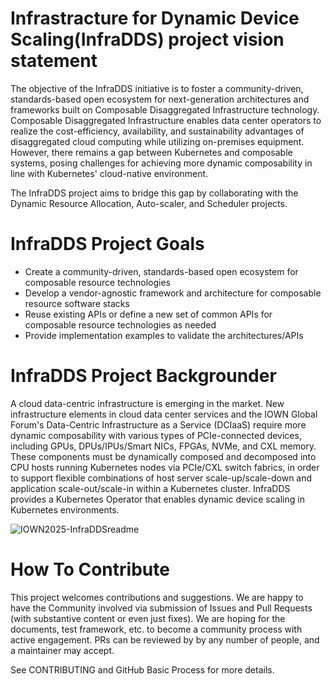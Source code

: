 # Infrastracture for Dynamic Device Scaling(InfraDDS) project vision statement

The objective of the InfraDDS initiative is to foster a community-driven, standards-based open ecosystem for next-generation architectures and frameworks built on Composable Disaggregated Infrastructure technology.
Composable Disaggregated Infrastructure enables data center operators to realize the cost-efficiency, availability, and sustainability advantages of disaggregated cloud computing while utilizing on-premises equipment.
However, there remains a gap between Kubernetes and composable systems, posing challenges for achieving more dynamic composability in line with Kubernetes' cloud-native environment.

The InfraDDS project aims to bridge this gap by collaborating with the Dynamic Resource Allocation, Auto-scaler, and Scheduler projects.

# InfraDDS Project Goals
- Create a community-driven, standards-based open ecosystem for composable resource technologies
- Develop a vendor-agnostic framework and architecture for composable resource software stacks
- Reuse existing APIs or define a new set of common APIs for composable resource technologies as needed
- Provide implementation examples to validate the architectures/APIs

# InfraDDS Project Backgrounder
A cloud data-centric infrastructure is emerging in the market. New infrastructure elements in cloud data center services and the IOWN Global Forum's Data-Centric Infrastructure as a Service (DCIaaS) require more dynamic composability with various types of PCIe-connected devices, including GPUs, DPUs/IPUs/Smart NICs, FPGAs, NVMe, and CXL memory.
These components must be dynamically composed and decomposed into CPU hosts running Kubernetes nodes via PCIe/CXL switch fabrics, in order to support flexible combinations of host server scale-up/scale-down and application scale-out/scale-in within a Kubernetes cluster.
InfraDDS provides a Kubernetes Operator that enables dynamic device scaling in Kubernetes environments.

![IOWN2025-InfraDDSreadme](https://github.com/user-attachments/assets/41ed1a3f-ffb1-45f9-b656-bebaccd93ad7)

# How To Contribute
This project welcomes contributions and suggestions. We are happy to have the Community involved via submission of Issues and Pull Requests (with substantive content or even just fixes). We are hoping for the documents, test framework, etc. to become a community process with active engagement. PRs can be reviewed by by any number of people, and a maintainer may accept.

See CONTRIBUTING and GitHub Basic Process for more details.
